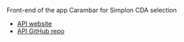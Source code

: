 Front-end of the app Carambar for Simplon CDA selection



- <a href="https://simplon-cda-api.onrender.com" target="_blank" rel="noreferrer">API website </a>
- <a href="https://github.com/Alice-Berthelot/simplon-cda-api" target="_blank" rel="noreferrer">API GitHub repo </a>
